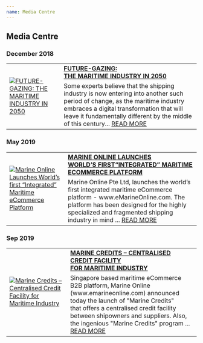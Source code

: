 ```yaml
---
name: Media Centre
---
```


## Media Centre

### December 2018

<table>
  <tr>
    <td rowspan="2"><a href="https://www.emarineonline.com/#/news/228653270099296271" target="_blank"><img src="https://bwec-file.oss-cn-hongkong.aliyuncs.com/cms/fb300ff0-08b3-11e9-b48e-d596b0a9acb5.png" alt="FUTURE-GAZING: THE MARITIME INDUSTRY IN 2050" style="60%;"></a></td>
    <td><a href="https://www.emarineonline.com/#/news/228653270099296271" target="_blank"><span style="font-weight:bold">FUTURE-GAZING:<br>THE MARITIME INDUSTRY IN 2050</span></a></td>
  </tr>
  <tr>
    <td>Some experts believe that the shipping industry is now entering into another such period of change, as the maritime industry embraces a digital transformation that will leave it fundamentally different by the middle of this century... <a href="https://www.emarineonline.com/#/news/228653270099296271" target="_blank">READ MORE</a></td>
  </tr>
</table>

### May 2019

<table>
  <tr>
    <td rowspan="2"><a href="https://www.emarineonline.com/#/news/252243897479069701" target="_blank"><img src="https://www.emarineonline.com/api/common/r/oss?path=prod/mall/DES_IMG_e83ef410-88ec-11e9-94ba-cfe5b5eb586a.png" alt="Marine Online Launches World’s first “Integrated” Maritime eCommerce Platform" style="60%;"></a></td>
    <td><a href="https://www.emarineonline.com/#/news/252243897479069701" target="_blank"><span style="font-weight:bold">MARINE ONLINE LAUNCHES<br>WORLD’S FIRST“INTEGRATED” MARITIME ECOMMERCE PLATFORM</span></a></td>
  </tr>
  <tr>
    <td>Marine Online Pte Ltd, launches the world’s first integrated maritime eCommerce platform - www.eMarineOnline.com. The platform has been designed for the highly specialized and fragmented shipping industry in mind ... <a href="https://www.emarineonline.com/#/news/252243897479069701" target="_blank">READ MORE</a></td>
  </tr>
</table>

### Sep 2019

<table>
  <tr>
    <td rowspan="2"><a href="https://www.emarineonline.com/#/news/265164498380259337" target="_blank"><img src="https://www.emarineonline.com/api/common/r/oss?path=prod/mall/DES_IMG_93f82110-d374-11e9-98d4-536f98b6d799.png" alt="Marine Credits – Centralised Credit Facility for Maritime Industry" style="60%;"></a></td>
    <td><a href="https://www.emarineonline.com/#/news/265164498380259337" target="_blank"><span style="font-weight:bold">MARINE CREDITS – CENTRALISED CREDIT FACILITY<br>FOR MARITIME INDUSTRY</span></a></td>
  </tr>
  <tr>
    <td>Singapore based maritime eCommerce B2B platform, Marine Online (www.emarineonline.com) announced today the launch of "Marine Credits"<br>that offers a centralised credit facility between shipowners and suppliers. Also, the ingenious "Marine Credits" program ... <a href="https://www.emarineonline.com/#/news/265164498380259337" target="_blank">READ MORE</a></td>
  </tr>
</table>
